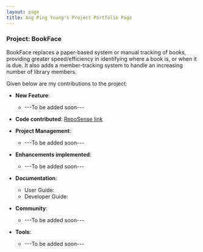 ```yaml
---
layout: page
title: Ang Ping Young's Project Portfolio Page
---
```



### Project: BookFace
BookFace replaces a paper-based system or manual tracking of books, providing greater speed/efficiency in identifying where a book is, or when it is due. It also adds a member-tracking system to handle an increasing number of library members.

Given below are my contributions to the project:

* **New Feature**:
    * ---To be added soon---
* **Code contributed**: [RepoSense link]()
* **Project Management**:
    * ---To be added soon---
    
* **Enhancements implemented**:
    * ---To be added soon---

* **Documentation**:
    * User Guide:
    * Developer Guide:

* **Community**:
    * ---To be added soon---

* **Tools**:
    * ---To be added soon---
    